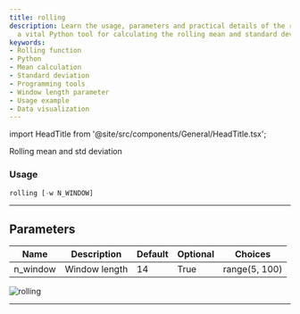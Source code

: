 ```yaml
---
title: rolling
description: Learn the usage, parameters and practical details of the rolling function,
  a vital Python tool for calculating the rolling mean and standard deviation.
keywords:
- Rolling function
- Python
- Mean calculation
- Standard deviation
- Programming tools
- Window length parameter
- Usage example
- Data visualization
---
```


import HeadTitle from '@site/src/components/General/HeadTitle.tsx';

<HeadTitle title="crypto/qa/rolling - Reference | OpenBB Terminal Docs" />

Rolling mean and std deviation

### Usage

```python
rolling [-w N_WINDOW]
```

---

## Parameters

| Name | Description | Default | Optional | Choices |
| ---- | ----------- | ------- | -------- | ------- |
| n_window | Window length | 14 | True | range(5, 100) |

![rolling](https://user-images.githubusercontent.com/46355364/154308175-bb244d55-a6e0-4d6e-80f4-b3937dcd8ed4.png)

---
